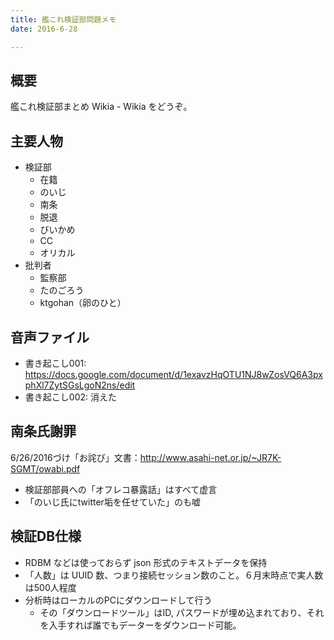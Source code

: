 ```yaml
---
title: 艦これ検証部問題メモ
date: 2016-6-28

---
```


## 概要
艦これ検証部まとめ Wikia - Wikia をどうぞ。

## 主要人物
- 検証部
  - 在籍
  - のいじ
  - 南条
  - 脱退
  - びいかめ
  - CC
  - オリカル
- 批判者
  - 監察部
  - たのごろう
  - ktgohan（卵のひと）

## 音声ファイル
- 書き起こし001: https://docs.google.com/document/d/1exavzHqOTU1NJ8wZosVQ6A3pxphXl7ZytSGsLgoN2ns/edit
- 書き起こし002: 消えた

## 南条氏謝罪
6/26/2016づけ「お詫び」文書：http://www.asahi-net.or.jp/~JR7K-SGMT/owabi.pdf

- 検証部部員への「オフレコ暴露話」はすべて虚言
- 「のいじ氏にtwitter垢を任せていた」のも嘘

## 検証DB仕様
- RDBM などは使っておらず json 形式のテキストデータを保持
- 「人数」は UUID 数、つまり接続セッション数のこと。６月末時点で実人数は500人程度
- 分析時はローカルのPCにダウンロードして行う
  - その「ダウンロードツール」はID, パスワードが埋め込まれており、それを入手すれば誰でもデーターをダウンロード可能。
